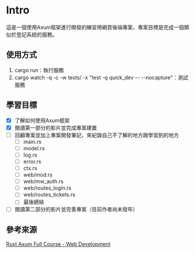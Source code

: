 # Intro

這是一個使用Axum框架進行開發的練習用網頁後端專案，專案目標是完成一個類似於登記系統的服務。

## 使用方式

1. cargo run：執行服務
2. cargo watch -q -c -w tests/ -x "test -q quick_dev -- --nocapture"：測試服務

## 學習目標

- [x] 了解如何使用Axum框架
- [x] 閱讀第一部分的影片並完成專案建置
- [ ] 回顧專案並加上專案開發筆記，來紀錄自己不了解的地方跟學習到的地方
  - [ ] main.rs
  - [ ] model.rs
  - [ ] log.rs
  - [ ] error.rs
  - [ ] ctx.rs
  - [ ] web/mod.rs
  - [ ] web/mw_auth.rs
  - [ ] web/routes_login.rs
  - [ ] web/routes_tickets.rs
  - [ ] 最後總結
- [ ] 閱讀第二部分的影片並完善專案（目前作者尚未發布）

## 參考來源

[Rust Axum Full Course - Web Development](https://www.youtube.com/watch?v=XZtlD_m59sM)
